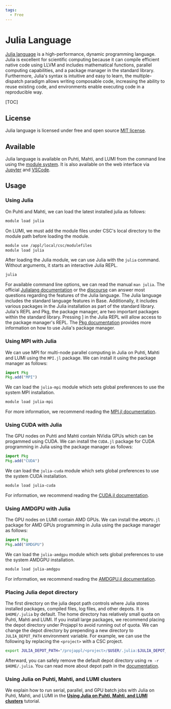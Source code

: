 ```yaml
---
tags:
  - Free
---
```


# Julia Language
[Julia language](https://julialang.org) is a high-performance, dynamic programming language.
Julia is excellent for scientific computing because it can compile efficient native code using LLVM and includes mathematical functions, parallel computing capabilities, and a package manager in the standard library.
Furthermore, Julia's syntax is intuitive and easy to learn, the multiple-dispatch paradigm allows writing composable code, increasing the ability to reuse existing code, and environments enable executing code in a reproducible way.

[TOC]


## License
Julia language is licensed under free and open source [MIT license](https://github.com/JuliaLang/julia/blob/master/LICENSE.md).


## Available
Julia language is available on Puhti, Mahti, and LUMI from the command line using the [module system](../computing/modules.md).
It is also available on the web interface via [Jupyter](../computing/webinterface/julia-on-jupyter.md) and [VSCode](../computing/webinterface/vscode.md#julia-language).


## Usage
### Using Julia
On Puhti and Mahti, we can load the latest installed julia as follows:

```bash
module load julia
```

On LUMI, we must add the module files under CSC's local directory to the module path before loading the module.

```bash
module use /appl/local/csc/modulefiles
module load julia
```

After loading the Julia module, we can use Julia with the `julia` command.
Without arguments, it starts an interactive Julia REPL.

```bash
julia
```

For available command line options, we can read the manual `man julia`.
The official [Julialang documentation](https://docs.julialang.org) or the [discourse](https://discourse.julialang.org/) can answer most questions regarding the features of the Julia language.
The Julia language includes the standard language features in Base.
Additionally, it includes various packages in the Julia installation as part of the standard library.
Julia's REPL and Pkg, the package manager, are two important packages within the standard library. Pressing ] in the Julia REPL will allow access to the package manager's REPL.
The [Pkg documentation](https://pkgdocs.julialang.org/) provides more information on how to use Julia's package manager.


### Using MPI with Julia
We can use MPI for multi-node parallel computing in Julia on Puhti, Mahti and LUMI using the `MPI.jl` package.
We can install it using the package manager as follows:

```julia
import Pkg
Pkg.add("MPI")
```

We can load the `julia-mpi` module which sets global preferences to use the system MPI installation.

```bash
module load julia-mpi
```

For more information, we recommend reading the [MPI.jl documentation](https://juliaparallel.org/MPI.jl/stable/).


### Using CUDA with Julia
The GPU nodes on Puhti and Mahti contain NVidia GPUs which can be progammed using CUDA.
We can install the `CUDA.jl` package for CUDA programming in Julia using the package manager as follows:

```julia
import Pkg
Pkg.add("CUDA")
```

We can load the `julia-cuda` module which sets global preferences to use the system CUDA installation.

```bash
module load julia-cuda
```

For information, we recommend reading the [CUDA.jl documentation](https://cuda.juliagpu.org/stable/).


### Using AMDGPU with Julia
The GPU nodes on LUMI contain AMD GPUs.
We can install the `AMDGPU.jl` package for AMD GPUs programming in Julia using the package manager as follows:

```julia
import Pkg
Pkg.add("AMDGPU")
```

We can load the `julia-amdgpu` module which sets global preferences to use the system AMDGPU installation.

```bash
module load julia-amdgpu
```

For information, we recommend reading the [AMDGPU.jl documentation](https://amdgpu.juliagpu.org/stable/).


<!--
### Using environments
Julia manages dependencies of projects using environments.
An environment consists of two files, `Project.toml` and `Manifest.toml`, which specify dependencies for the environment.
We define project metadata, dependencies, and compatibility constraints in the `Project.toml` file.
Adding or removing packages using the package manager manipulates the `Project.toml` file in the active environment.
Furthermore, the package manager maintains a full list of dependencies in the `Manifest.toml` file.
It creates both of these files if they don't exist.
Let's consider a Julia project structured as follows.

```text
project/
├── script.jl
├── Project.toml
└── Manifest.toml
```

We can activate an environment using the `--project` option when starting Julia or use the `Pkg.activate` function in the existing Julia session.
For example, we can open the Julia REPL with the project's environment active as follows:

```bash
julia --project=.
```

We can call the `Base.active_project()` function to retrieve a path to the active project, that is, `Project.toml` file.

Activating an environment does not automatically install the packages defined by `Manifest.toml` or `Project.toml`.
For that, we need to instantiate the project as follows:

```julia
import Pkg
Pkg.activate(".")
Pkg.instantiate()
```

Alternatively, we can use the following one-liner:

```bash
julia --project=. -e 'import Pkg; Pkg.instantiate()'
```

Now, we can run the script using the project's environment as follows:

```bash
julia --project=. script.jl
```

Julia will activate the default environment if we don't specify an environment.
Preferably, we should use a unique environment for Julia projects instead of the default environment.
That way, we can manage the dependencies of different Julia projects separately.


### Adding packages to an environment
On the Julia REPL, we can use the package manager by importing it.

```julia
import Pkg
```

We can activate a Julia environment on the current working directory as follows.

```julia
Pkg.activate(".")
```

We can add packages to the active environment using the `Pkg.add` function.
For example, we can add the `ArgParse` package as follows.

```julia
Pkg.add("ArgParse")
```
-->


### Placing Julia depot directory
The first directory on the julia depot path controls where Julia stores installed packages, compiled files, log files, and other depots.
It is `$HOME/.julia` by default.
The home directory has relatively small quota on Puhti, Mahti and LUMI.
If you install large packages, we recommend placing the depot directory under Projappl to avoid running out of quota.
We can change the depot directory by prepending a new directory to `JULIA_DEPOT_PATH` environment variable.
For example, we can use the following by replacing the `<project>` with a CSC project.

```bash
export JULIA_DEPOT_PATH="/projappl/<project>/$USER/.julia:$JULIA_DEPOT_PATH"
```

Afterward, you can safely remove the default depot directory using `rm -r $HOME/.julia`.
You can read more about depot path in the [documentation](https://docs.julialang.org/en/v1/base/constants/#Base.DEPOT_PATH).


<!-- TODO: Move this section to end of julia tutorial

### Creating a package with a command line interface
We should package the code as a code base grows instead of running standalone scripts.
A Julia package includes a module file, such as `src/Hello.jl`, and the `Project.toml` file.
Including a command line interface in your program, such as `src/cli.jl`, is also wise.
Let's consider a project structured as below.

```text
Hello.jl/         # the package directory
├── src/          # directory for source files
│   ├── Hello.jl  # package module
│   └── cli.jl    # command line interface
└── Project.toml  # configurations and dependencies
```

The `Project.toml` file defines configuration and dependencies like the following example.

```toml
name = "Hello"
uuid = "d39f8c29-790d-4dca-9a6b-e0bca2099731"
authors = ["author <email>"]
version = "0.1.0"

[deps]
ArgParse = "c7e460c6-2fb9-53a9-8c5b-16f535851c63"

[compat]
julia = "1.8"
ArgParse = "1.1"
```

The `src/Hello.jl` file must define the `module` keyword with the package name.
It also exports the functions and variables we want to expose in its API.
For example, the `Hello` module below defines and exports the `say` function.

```julia
module Hello

say(s) = println(s)

export say

end
```

We can use the `ArgParse` package to create a command line interface `src/cli.jl` for the package.
For example, the command line interface below defines an option `--say` whose value is parsed into a string and supplied to the `say` function imported from the `Hello` module.

```julia
using ArgParse
using Hello

s = ArgParseSettings()
@add_arg_table! s begin
    "--say"
        help = "say something"
end
args = parse_args(s)

say(args["say"])
```

We can use the command line interface as follows.

```bash
julia --project=. src/cli.jl --say "Hello world"
```

We should define and use a command line interface because it is more flexible than hard-coding values to the scripts.
-->


### Using Julia on Puhti, Mahti, and LUMI clusters
We explain how to run serial, parallel, and GPU batch jobs with Julia on Puhti, Mahti, and LUMI in the [**Using Julia on Puhti, Mahti, and LUMI clusters**](../support/tutorials/julia.md) tutorial.

